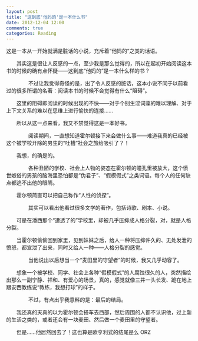 ```yaml
---
layout: post
title: "这到底'他妈的'是一本什么书"
date: 2012-12-04 12:00
comments: true
categories: Reading
---
```


   这是一本从一开始就满是脏话的小说，充斥着“他妈的”之类的话语。
 
　　其实这是很让人反感的一点，至少我是那么觉得的，所以在起初开始阅读这本书的时候的确有点怀疑——这到底“他妈的”是一本什么样的书？
 
　　 
　　不过让我觉得奇怪的是，出了令人反感的脏话，这本小说不同于以前看过的很多所谓的名著：阅读本书的时候不会觉得有什么“阻碍”。 

　　这里的阻碍即阅读的时候出现的不快——对于个别生涩词藻的难以理解、对于上下文关系的难以在思维上进行愉快的连接…… 

　　所以从这一点来看，我又不禁觉得这是一本好书。 

　　 
　　阅读期间，一直想知道霍尔顿接下来会做什么事——难道我真的已经被这个被学校开除的男生的“吐槽”社会之旅给吸引了？！ 

　　我想，的确是的。
 
　　 
　　各种丑陋的学校、社会上人物的姿态在霍尔顿的瞳孔里被放大，这个愤世嫉俗的男孩的脑海里恐怕都是“伪君子”、“假模假式”之类词语。每个人的任何缺点都逃不出他的眼睛。 

　　霍尔顿简直可以把自己称作“人性的侦探”。
 
　　 
　　其实可以看出他看过很多文学的著作，包括诗歌、剧本、小说。 

　　可是在潘西那个“遭透了的”学校里，却被几乎压抑成人格分裂，对，就是人格分裂。 

　　当霍尔顿偷偷回到家里，见到妹妹之后，给人一种将压抑许久的、无处发泄的愤怒，都宣泄了出来，同时又给人一种——人格分裂的感觉。
 
　　 
　　当他说出以后想当一个“麦田里的守望者”的时候，我又几乎动容了。 

　　想象一个被学校、同学、社会上各种“假模假式”的人腐蚀很久的人，突然描绘出那么一副宁静、祥和、有爱心的场景，真的，感觉就像三井一头长发、跪在地上跟安西教练说“教练，我想打球”的样子。 

　　 
　　不过，有点出乎我意料的是：最后的结局。 

　　我还真的天真的以为霍尔顿会搭车去西部，然后周围的人都不认识他，过上新的生活之类的，或者还会有一块麦田、然后做一个麦田里的守望者。 

　　但是……他居然回去了！这也算是欧亨利式的结尾是么 ORZ 
